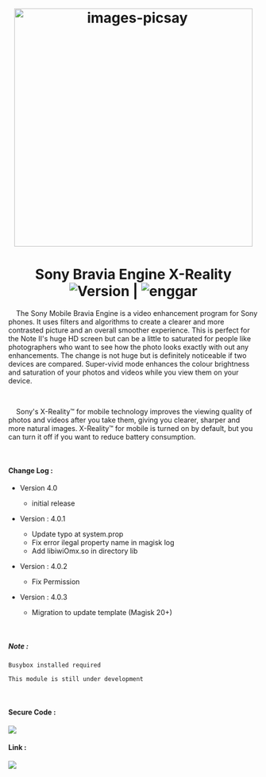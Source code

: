 <h1 align="center">
  <img src="https://i.ibb.co/QMWW88t/images-picsay.jpg" hight="290" width="480" alt="images-picsay" border="0" />
    </h1>
<h1 align="center"> Sony Bravia Engine X-Reality
<br>
    <img src="https://img.shields.io/badge/Version-4.0.3-brightgreen.svg"
      alt="Version" />   |    <img src="https://img.shields.io/badge/Enggar-Sulistyo-blue.svg" alt="enggar">
</h1>

&nbsp; &nbsp; The Sony Mobile Bravia Engine is a video enhancement program for Sony phones. It uses filters and algorithms to create a clearer and more contrasted picture and an overall smoother experience.
This is perfect for the Note II's huge HD screen but can be a little to saturated for people like photographers who want to see how the photo looks exactly with out any enhancements.
The change is not huge but is definitely noticeable if two devices are compared. 
Super-vivid mode enhances the colour brightness and saturation of your photos and videos while you view them on your device.

<br>

&nbsp; &nbsp; Sony's X-Reality™ for mobile technology improves the viewing quality of photos and videos after you take them, giving you clearer, sharper and more natural images. X-Reality™ for mobile is turned on by default, but you can turn it off if you want to reduce battery consumption. 

<br>

#### Change Log :
* Version 4.0
  * initial release

* Version : 4.0.1
  * Update typo at system.prop
  * Fix error ilegal property name in magisk log
  * Add libiwiOmx.so in directory lib

* Version : 4.0.2
  * Fix Permission

* Version : 4.0.3
  * Migration to update template (Magisk 20+)

<br>

##### Note :
`Busybox installed required `

`This module is still under development `

<br>

#### Secure Code :
<a href="https://github.com/sonyxperiadev" align="center"><img src="https://img.shields.io/badge/Github-Sony_Developer-yellow.svg?style=for-the-badge&logo=github"></a>
#### Link : 
<a href="https://github.com/enggarsulistyo/BraviaEngine"><img src="https://img.shields.io/badge/Github-Enggar_Sulistyo-green.svg?style=for-the-badge&logo=github"></a>
